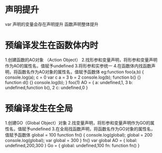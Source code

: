 # 声明提升
var 声明的变量会存在声明提升
函数声明整体提升
# 预编译发生在函数体内时
1.创建函数的AO对象 （Action Object）
2.找形参和变量声明，将形参和变量声明作为AO的属性名，值赋予undefined
3.将形参和实参统一
4.在函数体内找函数声明，将函数名作为AO对象的属性名，值赋予函数体
eg:function foo(a,b) {
    console.log(a);
    c = 0
    var c
    a = 3
    b = 2
    console.log(b);
    function b() {}
    function d() {}
    console.log(b);
}
foo(1)
AO  = {
a: undefined,1, 3
b: undefined,function b(), 2
c: undefined,0
}
# 预编译发生在全局
1.创建GO（Global Object）对象
2.找变量声明，将形参和变量声明作为GO的属性名，值赋予undefined
3.在全局找函数声明，将函数名作为GO对象的属性名，值赋予函数体
global = 100
function fn() {
    console.log(global);
    global = 200
    console.log(global);
    var global = 300
}
fn()
var global
AO = {
    lobal: undefined,200,300
}
Go = {
    global: undefined,100
    fn: function fn()
}